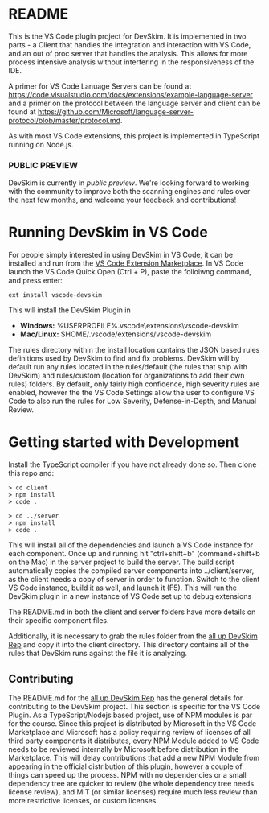 # README 

This is the VS Code plugin project for DevSkim.  It is implemented in two parts - a Client that handles the integration and interaction with VS Code, and an out of proc server that handles the analysis.  This allows for more process intensive analysis without interfering in the responsiveness of the IDE.  

A primer for VS Code Lanuage Servers can be found at <https://code.visualstudio.com/docs/extensions/example-language-server> and a primer on the protocol between the language server and client can be found at <https://github.com/Microsoft/language-server-protocol/blob/master/protocol.md>.

As with most VS Code extensions, this project is implemented in TypeScript running on Node.js.

### PUBLIC PREVIEW

DevSkim is currently in *public preview*. We're looking forward to working with the community
to improve both the scanning engines and rules over the next few months, and welcome your feedback
and contributions!

# Running DevSkim in VS Code
For people simply interested in using DevSkim in VS Code, it can be installed and run from the [VS Code Extension Marketplace](https://marketplace.visualstudio.com/items?itemName=MS-DevSkim.vscode-devskim).  In VS Code launch the VS Code Quick Open (Ctrl + P), paste the folloiwng command, and press enter:

    ext install vscode-devskim

This will install the DevSkim Plugin in 
- **Windows:** %USERPROFILE%\.vscode\extensions\vscode-devskim
- **Mac/Linux:** $HOME/.vscode/extensions/vscode-devskim

The rules directory within the install location contains the JSON based rules definitions used by DevSkim to find and fix problems.  DevSkim will by default run any rules located in the rules/default (the rules that ship with DevSkim) and rules/custom (location for organizations to add their own rules) folders.  By default, only fairly high confidence, high severity rules are enabled, however the the VS Code Settings allow the user to configure VS Code to also run the rules for Low Severity, Defense-in-Depth, and Manual Review.



# Getting started with Development

Install the TypeScript compiler if you have not already done so.  Then clone this repo and:

    > cd client
    > npm install
    > code .

    > cd ../server
    > npm install
    > code .

This will install all of the dependencies and launch a VS Code instance for each component.  Once up and running hit "ctrl+shift+b" (command+shift+b on the Mac) in the server project to build the server.  The build script automatically copies the compiled server components into ../client/server, as the client needs a copy of server in order to function.  Switch to the client VS Code instance, build it as well, and launch it (F5).  This will run the DevSkim plugin in a new instance of VS Code set up to debug extensions

The README.md in both the client and server folders have more details on their specific component files.

Additionally, it is necessary to grab the rules folder from the [all up DevSkim Rep](https://github.com/Microsoft/DevSkim) and copy it into the client directory.  This directory contains all of the rules that DevSkim runs against the file it is analyzing.

## Contributing
The README.md for the [all up DevSkim Rep](https://github.com/Microsoft/DevSkim) has the general details for contributing to the DevSkim project.  This section is specific for the VS Code Plugin.  As a TypeScript/Nodejs based project, use of NPM modules is par for the course.  Since this project is distributed by Microsoft in the VS Code Marketplace and Microsoft has a policy requiring review of licenses of all third party components it distributes, every NPM Module added to VS Code needs to be reviewed internally by Microsoft before distribution in the Marketplace.  This will delay contributions that add a new NPM Module from appearing in the official distribution of this plugin, however a couple of things can speed up the process.  NPM with no dependencies or a small dependency tree are quicker to review (the whole dependency tree needs license review), and MIT (or similar licenses) require much less review than more restrictive licenses, or custom licenses.   
